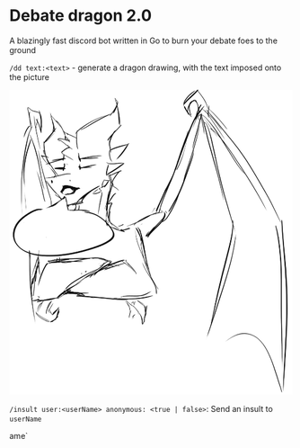 # Debate dragon 2.0

A blazingly fast discord bot written in Go to burn your debate foes to the ground

`/dd text:<text>` - generate a dragon drawing, with the text imposed onto the picture

![dragon drawing](media/img/dragon_drawing.png)

`/insult user:<userName> anonymous: <true | false>`: Send an insult to `userName`

ame`

